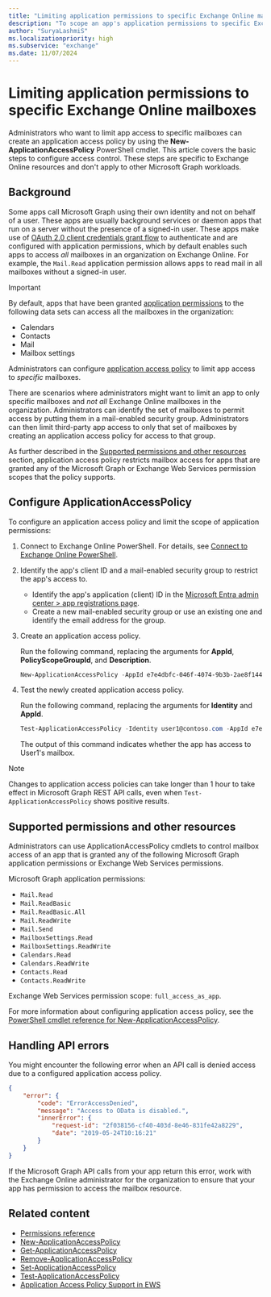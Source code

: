 ```yaml
---
title: "Limiting application permissions to specific Exchange Online mailboxes"
description: "To scope an app's application permissions to specific Exchange Online mailboxes, you must create application access policies."
author: "SuryaLashmiS"
ms.localizationpriority: high
ms.subservice: "exchange"
ms.date: 11/07/2024
---
```


# Limiting application permissions to specific Exchange Online mailboxes

Administrators who want to limit app access to specific mailboxes can create an application access policy by using the **New-ApplicationAccessPolicy** PowerShell cmdlet. This article covers the basic steps to configure access control. These steps are specific to Exchange Online resources and don't apply to other Microsoft Graph workloads.

## Background
Some apps call Microsoft Graph using their own identity and not on behalf of a user. These apps are usually background services or daemon apps that run on a server without the presence of a signed-in user. These apps make use of [OAuth 2.0 client credentials grant flow](/azure/active-directory/develop/v2-oauth2-client-creds-grant-flow) to authenticate and are configured with application permissions, which by default enables such apps to access _all_ mailboxes in an organization on Exchange Online. For example, the `Mail.Read` application permission allows apps to read mail in all mailboxes without a signed-in user.

> [!IMPORTANT]
>
> By default, apps that have been granted [application permissions](/graph/permissions-reference) to the following data sets can access all the mailboxes in the organization:
>
> - Calendars
> - Contacts
> - Mail
> - Mailbox settings
>
>Administrators can configure [application access policy](#configure-applicationaccesspolicy) to limit app access to _specific_ mailboxes.

There are scenarios where administrators might want to limit an app to only specific mailboxes and _not all_ Exchange Online mailboxes in the organization. Administrators can identify the set of mailboxes to permit access by putting them in a mail-enabled security group. Administrators can then limit third-party app access to only that set of  mailboxes by creating an application access policy for access to that group.

As further described in the [Supported permissions and other resources](#supported-permissions-and-additional-resources) section, application access policy restricts mailbox access for apps that are granted any of the Microsoft Graph or Exchange Web Services permission scopes that the policy supports.

## Configure ApplicationAccessPolicy

To configure an application access policy and limit the scope of application permissions:
1.    Connect to Exchange Online PowerShell. For details, see [Connect to Exchange Online PowerShell](/powershell/exchange/exchange-online/connect-to-exchange-online-powershell/connect-to-exchange-online-powershell?view=exchange-ps&preserve-view=true).

2.   Identify the app's client ID and a mail-enabled security group to restrict the app's access to.

     - Identify the app's application (client) ID in the [Microsoft Entra admin center > app registrations page](https://entra.microsoft.com/#view/Microsoft_AAD_RegisteredApps/ApplicationsListBlade/).
     - Create a new mail-enabled security group or use an existing one and identify the email address for the group.

3.   Create an application access policy.

     Run the following command, replacing the arguments for **AppId**, **PolicyScopeGroupId**, and **Description**.
     ```powershell
     New-ApplicationAccessPolicy -AppId e7e4dbfc-046f-4074-9b3b-2ae8f144f59b -PolicyScopeGroupId EvenUsers@contoso.com -AccessRight RestrictAccess -Description "Restrict this app to members of distribution group EvenUsers."
     ```
4.   Test the newly created application access policy.

     Run the following command, replacing the arguments for **Identity** and **AppId**.
     ```powershell
     Test-ApplicationAccessPolicy -Identity user1@contoso.com -AppId e7e4dbfc-046-4074-9b3b-2ae8f144f59b
     ```
     The output of this command indicates whether the app has access to User1's mailbox.

> [!NOTE]
> Changes to application access policies can take longer than 1 hour to take effect in Microsoft Graph REST API calls, even when `Test-ApplicationAccessPolicy` shows positive results.

## Supported permissions and other resources

Administrators can use ApplicationAccessPolicy cmdlets to control mailbox access of an app that is granted any of the following Microsoft Graph application permissions or Exchange Web Services permissions.

Microsoft Graph application permissions:
- `Mail.Read`
- `Mail.ReadBasic`
- `Mail.ReadBasic.All`
- `Mail.ReadWrite`
- `Mail.Send`
- `MailboxSettings.Read`
- `MailboxSettings.ReadWrite`
- `Calendars.Read`
- `Calendars.ReadWrite`
- `Contacts.Read`
- `Contacts.ReadWrite`

Exchange Web Services permission scope: `full_access_as_app`.

For more information about configuring application access policy, see the [PowerShell cmdlet reference for New-ApplicationAccessPolicy](/powershell/module/exchange/new-applicationaccesspolicy?view=exchange-ps&preserve-view=true).


## Handling API errors
You might encounter the following error when an API call is denied access due to a configured application access policy.
```json
{
    "error": {
        "code": "ErrorAccessDenied",
        "message": "Access to OData is disabled.",
        "innerError": {
            "request-id": "2f038156-cf40-403d-8e46-831fe42a8229",
            "date": "2019-05-24T10:16:21"
        }
    }
}
```
If the Microsoft Graph API calls from your app return this error, work with the Exchange Online administrator for the organization to ensure that your app has permission to access the mailbox resource.



## Related content

- [Permissions reference](permissions-reference.md)
- [New-ApplicationAccessPolicy](/powershell/module/exchange/organization/new-applicationaccesspolicy)
- [Get-ApplicationAccessPolicy](/powershell/module/exchange/organization/get-applicationaccesspolicy)
- [Remove-ApplicationAccessPolicy](/powershell/module/exchange/organization/remove-applicationaccesspolicy)
- [Set-ApplicationAccessPolicy](/powershell/module/exchange/organization/set-applicationaccesspolicy)
- [Test-ApplicationAccessPolicy](/powershell/module/exchange/organization/test-applicationaccesspolicy)
- [Application Access Policy Support in EWS](https://techcommunity.microsoft.com/t5/exchange-team-blog/application-access-policy-support-in-ews/ba-p/2110361)
